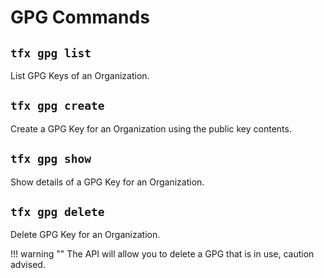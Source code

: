 # GPG Commands

## `tfx gpg list`

List GPG Keys of an Organization.

## `tfx gpg create`

Create a GPG Key for an Organization using the public key contents.

## `tfx gpg show`

Show details of a GPG Key for an Organization.

## `tfx gpg delete`

Delete GPG Key for an Organization.

!!! warning ""
    The API will allow you to delete a GPG that is in use, caution advised.

